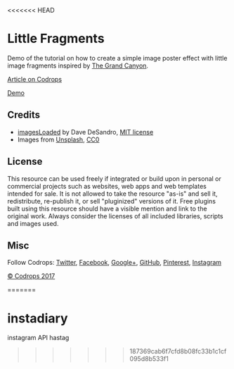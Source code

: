 <<<<<<< HEAD
# Little Fragments

Demo of the tutorial on how to create a simple image poster effect with little image fragments inspired by [The Grand Canyon](http://monstersareafraid.tumblr.com/post/115142712223/the-grand-canyon).

[Article on Codrops](https://tympanus.net/codrops/?p=29649)

[Demo](https://tympanus.net/Development/LittleFragments/)

## Credits

- [imagesLoaded](http://imagesloaded.desandro.com/) by Dave DeSandro, [MIT license](http://desandro.mit-license.org/)
- Images from [Unsplash](http://unsplash.com), [CC0](http://creativecommons.org/publicdomain/zero/1.0/)

## License
This resource can be used freely if integrated or build upon in personal or commercial projects such as websites, web apps and web templates intended for sale. It is not allowed to take the resource "as-is" and sell it, redistribute, re-publish it, or sell "pluginized" versions of it. Free plugins built using this resource should have a visible mention and link to the original work. Always consider the licenses of all included libraries, scripts and images used.

## Misc

Follow Codrops: [Twitter](http://www.twitter.com/codrops), [Facebook](http://www.facebook.com/codrops), [Google+](https://plus.google.com/101095823814290637419), [GitHub](https://github.com/codrops), [Pinterest](http://www.pinterest.com/codrops/), [Instagram](https://www.instagram.com/codropsss/)


[© Codrops 2017](http://www.codrops.com)





=======
# instadiary
instagram API hastag
>>>>>>> 187369cab6f7cfd8b08fc33b1c1cf095d8b533f1

